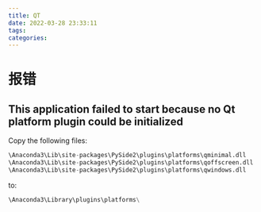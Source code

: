 ```yaml
---
title: QT
date: 2022-03-28 23:33:11
tags:
categories:
---
```




# 报错

## This application failed to start because no Qt platform plugin could be initialized

Copy the following files:

```py
\Anaconda3\Lib\site-packages\PySide2\plugins\platforms\qminimal.dll
\Anaconda3\Lib\site-packages\PySide2\plugins\platforms\qoffscreen.dll
\Anaconda3\Lib\site-packages\PySide2\plugins\platforms\qwindows.dll
```

to:

```py
\Anaconda3\Library\plugins\platforms\
```
